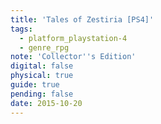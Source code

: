 ```yaml
---
title: 'Tales of Zestiria [PS4]'
tags:
  - platform_playstation-4
  - genre_rpg
note: 'Collector''s Edition'
digital: false
physical: true
guide: true
pending: false
date: 2015-10-20
---
```

